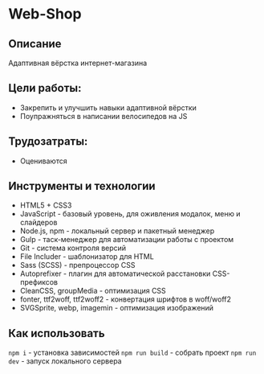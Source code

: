 # Web-Shop

## Описание

Адаптивная вёрстка интернет-магазина

## Цели работы:

* Закрепить и улучшить навыки адаптивной вёрстки
* Поупражняться в написании велосипедов на JS

## Трудозатраты:

* Оцениваются

## Инструменты и технологии

* HTML5 + CSS3
* JavaScript - базовый уровень, для оживления модалок, меню и слайдеров
* Node.js, npm - локальный сервер и пакетный менеджер
* Gulp - таск-менеджер для автоматизации работы с проектом
* Git - система контроля версий
* File Includer - шаблонизатор для HTML
* Sass (SCSS) - препроцессор CSS
* Autoprefixer - плагин для автоматической расстановки CSS-префиксов
* CleanCSS, groupMedia - оптимизация CSS
* fonter, ttf2woff, ttf2woff2 - конвертация шрифтов в woff/woff2
* SVGSprite, webp, imagemin - оптимизация изображений

## Как использовать

`npm i` - установка зависимостей
`npm run build` - собрать проект
`npm run dev` - запуск локального сервера
